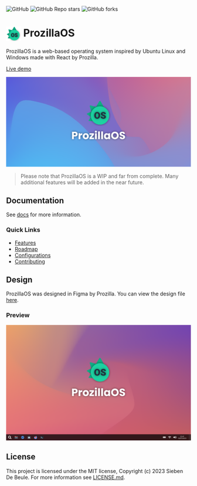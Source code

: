 <img alt="GitHub" src="https://img.shields.io/github/license/prozilla/Prozilla-OS"> <img alt="GitHub Repo stars" src="https://img.shields.io/github/stars/prozilla/prozilla-os"> <img alt="GitHub forks" src="https://img.shields.io/github/forks/prozilla/prozilla-os">

# <img src="public/media/logo.svg" width=40 height=40 style="vertical-align: middle; background: none;"/> ProzillaOS

ProzillaOS is a web-based operating system inspired by Ubuntu Linux and Windows made with React by Prozilla.

[Live demo](https://os.prozilla.dev/)

<img src="public/media/Banner2.png"/>

> Please note that ProzillaOS is a WIP and far from complete. Many additional features will be added in the near future.

## Documentation

See [docs](docs/README.md) for more information.

### Quick Links

- [Features](docs/features/README.md)
- [Roadmap](docs/roadmap/README.md)
- [Configurations](docs/configurations/README.md)
- [Contributing](docs/contributing/README.md)

## Design

ProzillaOS was designed in Figma by Prozilla. You can view the design file [here](https://www.figma.com/file/bEE5RyWgV0QILcXpZWEk2r/ProzillaOS?type=design&node-id=0%3A1&mode=design&t=7KR1tKCp9H5cK3hf-1).

### Preview

<img src="public/media/Banner.png"/>

## License

This project is licensed under the MIT license, Copyright (c) 2023 Sieben De Beule. For more information see [LICENSE.md](LICENSE.md).
